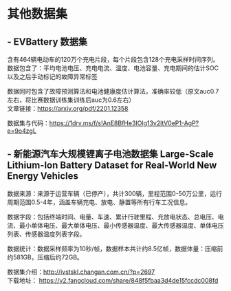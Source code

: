 # 其他数据集
## - EVBattery 数据集 
含有464辆电动车的120万个充电片段，每个片段包含128个充电采样时间序列。数据包含了：平均电池电压、充电电流、温度、电池容量、充电期间的估计SOC以及之后手动标记的故障异常标签  

数据同时包含了故障预测算法和电池健康度估计算法，准确率较低（原文auc0.7左右，将比赛数据训练集训练后auc为0.6左右）  
文章链接：https://arxiv.org/pdf/2201.12358

数据集与代码：https://1drv.ms/f/s!AnE8BfHe3IOlg13v2ltV0eP1-AgP?e=9o4zgL

## - 新能源汽车大规模锂离子电池数据集 Large-Scale Lithium-Ion Battery Dataset for Real-World New Energy Vehicles
数据来源：来源于运营车辆（已停产），共计300辆，里程范围0-50万公里，运行周期范围0.5-4年，涵盖车辆充电、放电、静置等所有行车工况信息。  

数据字段：包括终端时间、电量、车速、累计行驶里程、充放电状态、总电压、电流、最小单体电压、最大单体电压、最小传感器温度、最大传感器温度、单体电压列表、传感器温度列表字段。  

数据统计：数据采样频率为10秒/帧，数据样本共计约8.5亿帧，数据体量：压缩前约581GB，压缩后约72GB。  

数据集介绍：http://ivstskl.changan.com.cn/?p=2697  
下载地址：
https://v2.fangcloud.com/share/848f5fbaa3d4de15fccdc008fd